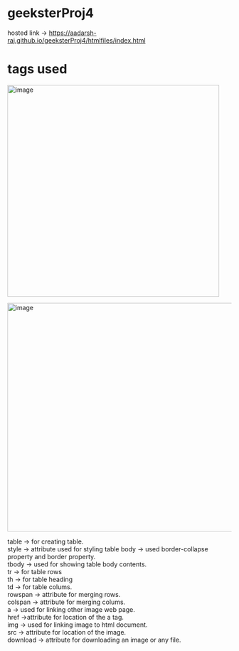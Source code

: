 # geeksterProj4
hosted link -> https://aadarsh-raj.github.io/geeksterProj4/htmlfiles/index.html

# tags used

<img width="476" alt="image" src="https://github.com/Aadarsh-Raj/geeksterProj4/assets/74525154/642397b9-fffe-4335-98b2-8f3096b75c51"><br>


<img width="514" alt="image" src="https://github.com/Aadarsh-Raj/geeksterProj4/assets/74525154/9205bb06-331e-45f2-8852-dc4576aab827"><br>


table -> for creating table.<br>
style -> attribute used for styling table body -> used border-collapse property and border property.<br>
tbody -> used for showing table body contents.<br>
tr -> for table rows<br>
th -> for table heading <br>
td -> for table colums.<br>
rowspan -> attribute for merging rows.<br>
colspan -> attribute for merging colums.<br>
a -> used for linking other image web page.<br>
href ->attribute for location of the a tag.<br>
img -> used for linking image to html document.<br>
src -> attribute for location of the image.<br>
download -> attribute for downloading an image or any file.
